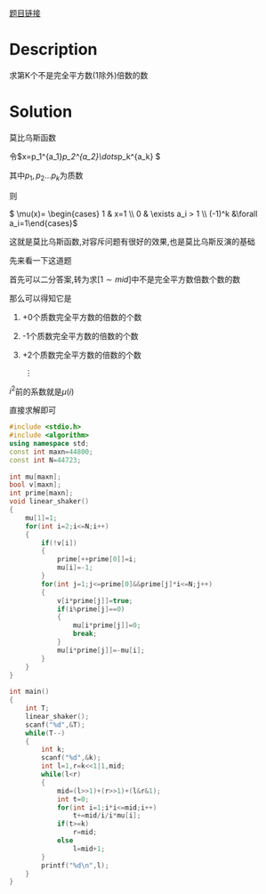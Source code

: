 [题目链接](http://www.lydsy.com/JudgeOnline/problem.php?id=2440)

# Description

求第K个不是完全平方数(1除外)倍数的数

# Solution

莫比乌斯函数

令$x=p_1^{a_1}*p_2^{a_2}\dots*p_k^{a_k} $

其中$p_1,p_2\dots p_k$为质数



则

$ \mu(x)= \begin{cases} 1 & x=1 \\\\ 0 & \exists a_i > 1 \\\\ (-1)^k &\forall a_i=1\end{cases}$

这就是莫比乌斯函数,对容斥问题有很好的效果,也是莫比乌斯反演的基础

先来看一下这道题

首先可以二分答案,转为求$[1\sim mid]$中不是完全平方数倍数个数的数

那么可以得知它是

1. +0个质数完全平方数的倍数的个数

2. -1个质数完全平方数的倍数的个数

3. +2个质数完全平方数的倍数的个数


   ​			$\vdots$

$i^2$前的系数就是$\mu(i)$

直接求解即可

``` c++
#include <stdio.h>
#include <algorithm>
using namespace std;
const int maxn=44800;
const int N=44723;
 
int mu[maxn];
bool v[maxn];
int prime[maxn];
void linear_shaker()
{
    mu[1]=1;
    for(int i=2;i<=N;i++)
    {
        if(!v[i])
        {
            prime[++prime[0]]=i;
            mu[i]=-1;
        }
        for(int j=1;j<=prime[0]&&prime[j]*i<=N;j++)
        {
            v[i*prime[j]]=true;
            if(i%prime[j]==0)
            {
                mu[i*prime[j]]=0;
                break;
            }
            mu[i*prime[j]]=-mu[i];
        }
    }
}
 
int main()
{
    int T;
    linear_shaker();
    scanf("%d",&T);
    while(T--)
    {
        int k;
        scanf("%d",&k);
        int l=1,r=k<<1|1,mid;
        while(l<r)
        {
            mid=(l>>1)+(r>>1)+(l&r&1);
            int t=0;
            for(int i=1;i*i<=mid;i++)
                t+=mid/i/i*mu[i];
            if(t>=k)
                r=mid;
            else
                l=mid+1;
        }
        printf("%d\n",l);
    }
}
```

